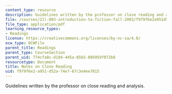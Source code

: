 ```yaml
---
content_type: resource
description: Guidelines written by the professor on close reading and analysis.
file: /courses/21l-003-introduction-to-fiction-fall-2003/f979f6e2a951d52a74e767c3e4ee7815_notes_on_close_reading.pdf
file_type: application/pdf
learning_resource_types:
- Readings
license: https://creativecommons.org/licenses/by-nc-sa/4.0/
ocw_type: OCWFile
parent_title: Readings
parent_type: CourseSection
parent_uid: 774cfa8c-d184-445a-65b5-085959f072b8
resourcetype: Document
title: Notes on Close Reading
uid: f979f6e2-a951-d52a-74e7-67c3e4ee7815
---
```

Guidelines written by the professor on close reading and analysis.